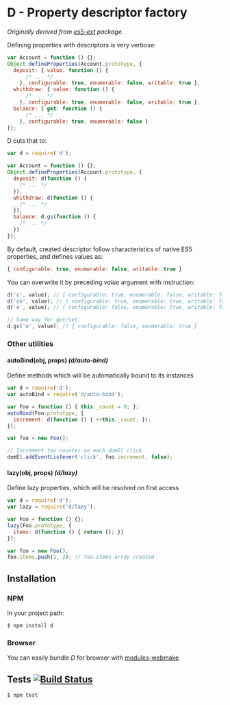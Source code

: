 # D - Property descriptor factory

_Originally derived from [es5-ext](https://github.com/medikoo/es5-ext) package._

Defining properties with descriptors is very verbose:

```javascript
var Account = function () {};
Object.defineProperties(Account.prototype, {
  deposit: { value: function () {
      /* ... */
    }, configurable: true, enumerable: false, writable: true },
  whithdraw: { value: function () {
      /* ... */
    }, configurable: true, enumerable: false, writable: true },
  balance: { get: function () {
      /* ... */
    }, configurable: true, enumerable: false }
});
```

D cuts that to:

```javascript
var d = require('d');

var Account = function () {};
Object.defineProperties(Account.prototype, {
  deposit: d(function () {
    /* ... */
  }),
  whithdraw: d(function () {
    /* ... */
  }),
  balance: d.gs(function () {
    /* ... */
  })
});
```

By default, created descriptor follow characteristics of native ES5 properties, and defines values as:

```javascript
{ configurable: true, enumerable: false, writable: true }
```

You can overwrite it by preceding _value_ argument with instruction:
```javascript
d('c', value); // { configurable: true, enumerable: false, writable: false }
d('ce', value); // { configurable: true, enumerable: true, writable: false }
d('e', value); // { configurable: false, enumerable: true, writable: false }

// Same way for get/set:
d.gs('e', value); // { configurable: false, enumerable: true }
```

### Other utilities

#### autoBind(obj, props) _(d/auto-bind)_

Define methods which will be automatically bound to its instances

```javascript
var d = require('d');
var autoBind = require('d/auto-bind');

var Foo = function () { this._count = 0; };
autoBind(Foo.prototype, {
  increment: d(function () { ++this._count; });
});

var foo = new Foo();

// Increment foo counter on each domEl click
domEl.addEventListener('click', foo.increment, false);
```

#### lazy(obj, props) _(d/lazy)_

Define lazy properties, which will be resolved on first access

```javascript
var d = require('d');
var lazy = require('d/lazy');

var Foo = function () {};
lazy(Foo.prototype, {
  items: d(function () { return []; })
});

var foo = new Foo();
foo.items.push(1, 2); // foo.items array created
```














































<extoc></extoc>

## Installation
### NPM

In your project path:

	$ npm install d

### Browser

You can easily bundle _D_ for browser with [modules-webmake](https://github.com/medikoo/modules-webmake)

## Tests [![Build Status](https://travis-ci.org/medikoo/d.png)](https://travis-ci.org/medikoo/d)

	$ npm test
